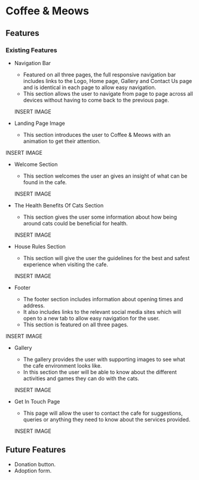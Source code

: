 # Coffee & Meows

## Features
### Existing Features

* Navigation Bar  
  *  Featured on all three pages, the full responsive navigation bar includes links to the Logo, Home page, Gallery and Contact Us page and is identical in each page to allow easy navigation.
  * This section allows the user to navigate from page to page across all devices without having to come back to the previous page.
  
  INSERT IMAGE
  
* Landing Page Image
  * This section introduces the user to Coffee & Meows with an animation to get their attention.

INSERT IMAGE

* Welcome Section
  * This section welcomes the user an gives an insight of what can be found in the cafe.
  
  INSERT IMAGE
  
* The Health Benefits Of Cats Section
  * This section gives the user some information about how being around cats could be beneficial for health.
  
  INSERT IMAGE
  
* House Rules Section
  * This section will give the user the guidelines for the best and safest experience when visiting the cafe.
  
  INSERT IMAGE
  
*  Footer
   * The footer section includes information about opening times and address.
   * It also includes links to the relevant social media sites which will open to a new tab to allow easy navigation for the user.
   * This section is featured on all three pages.

 INSERT IMAGE

* Gallery
  * The gallery provides the user with supporting images to see what the cafe environment looks like.
  * In this section the user will be able to know about the different activities and games they can do with the cats.
   
   INSERT IMAGE
   
* Get In Touch Page
  * This page will allow the user to contact the cafe for suggestions, queries or anything they need to know about the services provided.
  
  INSERT IMAGE
  
## Future Features
* Donation button.
* Adoption form.

